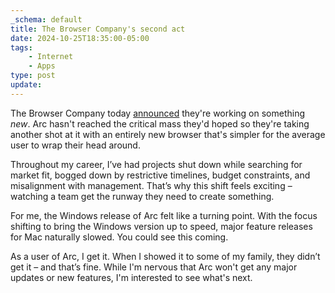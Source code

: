 ```yaml
---
_schema: default
title: The Browser Company's second act
date: 2024-10-25T18:35:00-05:00
tags:
    - Internet
    - Apps
type: post
update:
---
```

The Browser Company today [announced](https://www.theverge.com/2024/10/24/24279020/browser-company-ai-browser-arc) they're working on something *new*. Arc hasn't reached the critical mass they'd hoped so they're taking another shot at it with an entirely new browser that's simpler for the average user to wrap their head around.

Throughout my career, I’ve had projects shut down while searching for market fit, bogged down by restrictive timelines, budget constraints, and misalignment with management. That’s why this shift feels exciting – watching a team get the runway they need to create something.

For me, the Windows release of Arc felt like a turning point. With the focus shifting to bring the Windows version up to speed, major feature releases for Mac naturally slowed. You could see this coming.

As a user of Arc, I get it. When I showed it to some of my family, they didn’t get it – and that’s fine. While I'm nervous that Arc won't get any major updates or new features, I'm interested to see what's next.